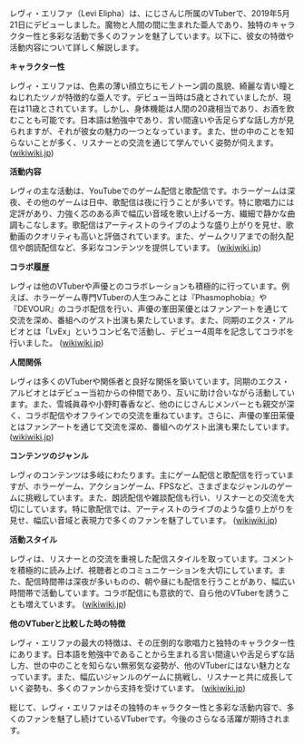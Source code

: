 レヴィ・エリファ（Levi Elipha）は、にじさんじ所属のVTuberで、2019年5月21日にデビューしました。魔物と人間の間に生まれた亜人であり、独特のキャラクター性と多彩な活動で多くのファンを魅了しています。以下に、彼女の特徴や活動内容について詳しく解説します。

**キャラクター性**

レヴィ・エリファは、色素の薄い顔立ちにモノトーン調の風貌、綺麗な青い瞳とねじれたツノが特徴的な亜人です。デビュー当時は5歳とされていましたが、現在は11歳とされています。しかし、身体機能は人間の20歳相当であり、お酒を飲むことも可能です。日本語は勉強中であり、言い間違いや舌足らずな話し方が見られますが、それが彼女の魅力の一つとなっています。また、世の中のことを知らないことが多く、リスナーとの交流を通じて学んでいく姿勢が伺えます。 ([wikiwiki.jp](https://wikiwiki.jp/nijisanji/%E3%83%AC%E3%83%B4%E3%82%A3%E3%83%BB%E3%82%A8%E3%83%AA%E3%83%95%E3%82%A1?utm_source=openai))

**活動内容**

レヴィの主な活動は、YouTubeでのゲーム配信と歌配信です。ホラーゲームは深夜、その他のゲームは日中、歌配信は夜に行うことが多いです。特に歌唱力には定評があり、力強く芯のある声で幅広い音域を歌い上げる一方、繊細で静かな曲調もこなします。歌配信はアーティストのライブのような盛り上がりを見せ、歌動画のクオリティも高いと評価されています。また、ゲームクリアまでの耐久配信や朗読配信など、多彩なコンテンツを提供しています。 ([wikiwiki.jp](https://wikiwiki.jp/nijisanji/%E3%83%AC%E3%83%B4%E3%82%A3%E3%83%BB%E3%82%A8%E3%83%AA%E3%83%95%E3%82%A1?utm_source=openai))

**コラボ履歴**

レヴィは他のVTuberや声優とのコラボレーションも積極的に行っています。例えば、ホラーゲーム専門VTuberの人生つみことは『Phasmophobia』や『DEVOUR』のコラボ配信を行い、声優の峯田茉優とはファンアートを通じて交流を深め、番組へのゲスト出演も果たしています。また、同期のエクス・アルビオとは「LvEx」というコンビ名で活動し、デビュー4周年を記念してコラボを行いました。 ([wikiwiki.jp](https://wikiwiki.jp/nijisanji/%E3%83%AC%E3%83%B4%E3%82%A3%E3%83%BB%E3%82%A8%E3%83%AA%E3%83%95%E3%82%A1?utm_source=openai))

**人間関係**

レヴィは多くのVTuberや関係者と良好な関係を築いています。同期のエクス・アルビオとはデビュー当初からの仲間であり、互いに助け合いながら活動しています。また、雪城眞尋や小野町春香など、他のにじさんじメンバーとも親交が深く、コラボ配信やオフラインでの交流を重ねています。さらに、声優の峯田茉優とはファンアートを通じて交流を深め、番組へのゲスト出演も果たしています。 ([wikiwiki.jp](https://wikiwiki.jp/nijisanji/%E3%83%AC%E3%83%B4%E3%82%A3%E3%83%BB%E3%82%A8%E3%83%AA%E3%83%95%E3%82%A1?utm_source=openai))

**コンテンツのジャンル**

レヴィのコンテンツは多岐にわたります。主にゲーム配信と歌配信を行っていますが、ホラーゲーム、アクションゲーム、FPSなど、さまざまなジャンルのゲームに挑戦しています。また、朗読配信や雑談配信も行い、リスナーとの交流を大切にしています。特に歌配信では、アーティストのライブのような盛り上がりを見せ、幅広い音域と表現力で多くのファンを魅了しています。 ([wikiwiki.jp](https://wikiwiki.jp/nijisanji/%E3%83%AC%E3%83%B4%E3%82%A3%E3%83%BB%E3%82%A8%E3%83%AA%E3%83%95%E3%82%A1?utm_source=openai))

**活動スタイル**

レヴィは、リスナーとの交流を重視した配信スタイルを取っています。コメントを積極的に読み上げ、視聴者とのコミュニケーションを大切にしています。また、配信時間帯は深夜が多いものの、朝や昼にも配信を行うことがあり、幅広い時間帯で活動しています。コラボ配信にも意欲的で、自ら他のVTuberを誘うことも増えています。 ([wikiwiki.jp](https://wikiwiki.jp/nijisanji/%E3%83%AC%E3%83%B4%E3%82%A3%E3%83%BB%E3%82%A8%E3%83%AA%E3%83%95%E3%82%A1?utm_source=openai))

**他のVTuberと比較した時の特徴**

レヴィ・エリファの最大の特徴は、その圧倒的な歌唱力と独特のキャラクター性にあります。日本語を勉強中であることから生まれる言い間違いや舌足らずな話し方、世の中のことを知らない無邪気な姿勢が、他のVTuberにはない魅力となっています。また、幅広いジャンルのゲームに挑戦し、リスナーと共に成長していく姿勢も、多くのファンから支持を受けています。 ([wikiwiki.jp](https://wikiwiki.jp/nijisanji/%E3%83%AC%E3%83%B4%E3%82%A3%E3%83%BB%E3%82%A8%E3%83%AA%E3%83%95%E3%82%A1?utm_source=openai))

総じて、レヴィ・エリファはその独特のキャラクター性と多彩な活動内容で、多くのファンを魅了し続けているVTuberです。今後のさらなる活躍が期待されます。 